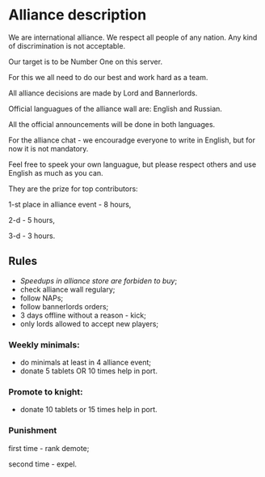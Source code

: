 
# Alliance description 
We are international alliance. We respect all people of any nation.
Any kind of discrimination is not acceptable. 

Our target is to be Number One on this server.

For this we all need to do our best and work hard as a team.

All alliance decisions are made by Lord and Bannerlords.

Official languagues of the alliance wall are: English and Russian. 

All the official announcements will be done in both languages.

For the alliance chat  - we encouradge everyone to write in English, but for now it is not mandatory.

Feel free to speek your own languague, but please respect others and use English as much as you can. 



They are the prize for top contributors:

1-st place in alliance event - 8 hours,

2-d - 5 hours,

3-d - 3 hours.

##  Rules
- *Speedups in alliance store are forbiden to buy*;
- check alliance wall regulary;
- follow NAPs;
- follow bannerlords orders;
- 3 days offline without a reason - kick;
- only lords allowed to accept new players;

### Weekly minimals:
- do minimals at least in 4 alliance event;
- donate 5 tablets OR 10 times help in port.

### Promote to knight:
 - donate 10 tablets or 15 times help in port.
 
### Punishment

first time - rank demote;

second time - expel.
